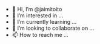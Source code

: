 - 👋 Hi, I’m @jaimitoito
- 👀 I’m interested in ...
- 🌱 I’m currently learning ...
- 💞️ I’m looking to collaborate on ...
- 📫 How to reach me ...

<!---
jaimitoito/jaimitoito is a ✨ special ✨ repository because its `README.md` (this file) appears on your GitHub profile.
You can click the Preview link to take a look at your changes.
--->
